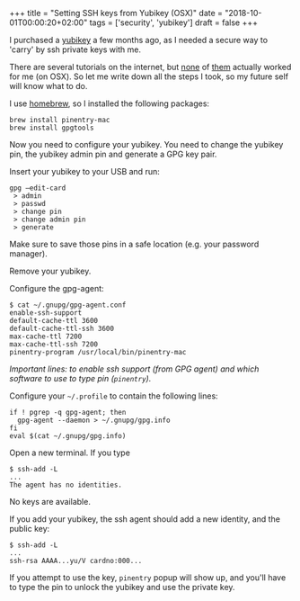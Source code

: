 +++
title = "Setting SSH keys from Yubikey (OSX)"
date = "2018-10-01T00:00:20+02:00"
tags = ['security', 'yubikey']
draft = false
+++

I purchased a [yubikey](https://www.yubico.com/) a few months ago,
as I needed a secure way to 'carry' by ssh private keys with me.

There are several tutorials on the internet, but [none](https://rnorth.org/gpg-and-ssh-with-yubikey-for-mac) of [them](https://www.gnupg.org/howtos/card-howto/en/ch03s03.html) actually worked for me (on OSX). So let me write down all the steps I took, so my future self will know what to do.

<!--more-->

I use [homebrew](https://brew.sh/), so I installed the following packages:

```
brew install pinentry-mac
brew install gpgtools
```

Now you need to configure your yubikey. You need to change the yubikey pin, the yubikey admin pin and generate a GPG key pair.

Insert your yubikey to your USB and run:

```
gpg —edit-card
 > admin
 > passwd
 > change pin
 > change admin pin
 > generate
```

Make sure to save those pins in a safe location (e.g. your password manager).

Remove your yubikey.

Configure the gpg-agent:

```
$ cat ~/.gnupg/gpg-agent.conf
enable-ssh-support
default-cache-ttl 3600
default-cache-ttl-ssh 3600
max-cache-ttl 7200
max-cache-ttl-ssh 7200
pinentry-program /usr/local/bin/pinentry-mac
```

_Important lines: to enable ssh support (from GPG agent) and which software to use to
type pin (`pinentry`)._


Configure your `~/.profile` to contain the following lines:

```
if ! pgrep -q gpg-agent; then
  gpg-agent --daemon > ~/.gnupg/gpg.info
fi
eval $(cat ~/.gnupg/gpg.info)
```

Open a new terminal.
If you type

```
$ ssh-add -L
...
The agent has no identities.
```
No keys are available.

If you add your yubikey, the ssh agent should add a new identity, and the public key:

```
$ ssh-add -L
...
ssh-rsa AAAA...yu/V cardno:000...
```

If you attempt to use the key, `pinentry` popup will show up, and you'll have to type the
pin to unlock the yubikey and use the private key.
